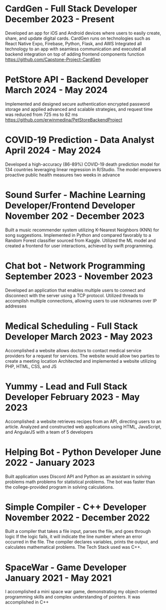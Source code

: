 # CardGen - Full Stack Developer                                                                 December 2023 - Present
Developed an app for iOS and Android devices where users to easily create, share, and update digital cards. CardGen runs on technologies such as React Native Expo, Firebase, Python, Flask, and AWS
Integrated all technology to an app with seamless communication and executed all backend integration on top of adding frontend components function
https://github.com/Capstone-Project-CardGen

# PetStore API - Backend Developer	                                                              March 2024 - May 2024
Implemented and designed secure authentication encrypted password storage and applied advanced and scalable strategies, and request time was reduced from 725 ms to 82 ms https://github.com/erwinmedina/PetStoreBackendProject

# COVID-19 Prediction - Data Analyst	                                                            April 2024 - May 2024  
Developed a high-accuracy (86-89%) COVID-19 death prediction model for 134 countries leveraging linear regression in R/Studio. The model empowers proactive public health measures two weeks in advance

# Sound Surfer - Machine Learning Developer/Frontend Developer 	                                  November 202 - December 2023
Built a music recommender system utilizing K-Nearest Neighbors (KNN) for song suggestions. Implemented in Python and compared favorably to a Random Forest classifier sourced from Kaggle. 
Utilized the ML model and created a frontend for user interactions, achieved by swift programming.  

# Chat bot - Network Programming	                                                                September 2023 - November 2023
Developed an application that enables multiple users to connect and disconnect with the server using a TCP protocol. Utilized threads to accomplish multiple connections, allowing users to use nicknames over IP addresses 

# Medical Scheduling - Full Stack Developer	                                                      March 2023 - May 2023
Accomplished a website allows doctors to contact medical service providers for a request for services. The website would allow two parties to create a meeting location
Architected and implemented a website utilizing PHP, HTML, CSS, and JS

# Yummy	- Lead and Full Stack Developer	                                                          February 2023 - May 2023
Accomplished: a website retrieves recipes from an API, directing users to an article. 
Analyzed and constructed web applications using HTML, JavaScript, and AngularJS with a team of 5 developers

# Helping Bot - Python Developer	                                                                June 2022 - January 2023
Built application uses Discord API and Python as an assistant in solving problems math problems for statistical problems. The bot was faster than the college-provided program in solving calculations.

# Simple Compiler - C++ Developer	                                                                November 2022 - December 2022
Built a compiler that takes a file input, parses the file, and goes through logic
If the logic fails, it will indicate the line number where an error occurred in the file. The compiler declares variables, prints the output, and calculates mathematical problems. The Tech Stack used was C++.

# SpaceWar - Game Developer	                                                                      January 2021 - May 2021
I accomplished a mini space war game, demonstrating my object-oriented programming skills and complex understanding of pointers. It was accomplished in C++
